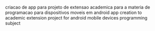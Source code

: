 criacao de app para projeto de extensao academica para a materia de programacao para dispositivos moveis em android
app creation to academic extension project for android mobile devices programming subject
